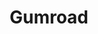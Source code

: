 ---
facebook: http://facebook.com/gumroad
linkedin: https://www.linkedin.com/company/gumroad
logohandle: gumroad
sort: gumroad
title: Gumroad
twitter: https://x.com/gumroad
website: https://gumroad.com/
wikipedia: https://en.wikipedia.org/wiki/Gumroad
youtube: https://www.youtube.com/user/gumroaddotcom
---